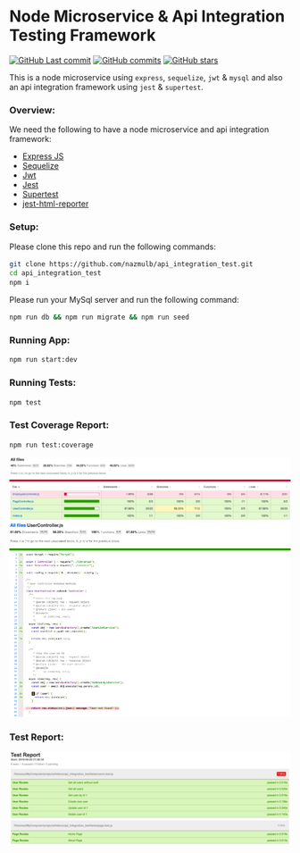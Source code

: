 # Node Microservice & Api Integration Testing Framework

[![GitHub Last commit](https://badgen.net/github/last-commit/nazmulb/api_integration_test)](https://github.com/nazmulb/api_integration_test)
[![GitHub commits](https://badgen.net/github/commits/nazmulb/api_integration_test)](https://github.com/nazmulb/api_integration_test/commits/master)
[![GitHub stars](https://badgen.net/github/stars/nazmulb/api_integration_test)](https://github.com/nazmulb/api_integration_test)

This is a node microservice using `express`, `sequelize`, `jwt` & `mysql` and also an api integration framework using `jest` & `supertest`.

### Overview:

We need the following to have a node microservice and api integration framework:

- [Express JS](https://expressjs.com/)
- [Sequelize](https://sequelize.org/master/manual/getting-started.html)
- [Jwt](https://jwt.io/)
- [Jest](https://jestjs.io/en/)
- [Supertest](https://www.npmjs.com/package/supertest)
- [jest-html-reporter](https://www.npmjs.com/package/jest-html-reporter)

### Setup:

Please clone this repo and run the following commands:

```sh
git clone https://github.com/nazmulb/api_integration_test.git
cd api_integration_test
npm i
```

Please run your MySql server and run the following command:

```sh
npm run db && npm run migrate && npm run seed
```

### Running App:

```sh
npm run start:dev
```

### Running Tests:

```sh
npm test
```

### Test Coverage Report:

```sh
npm run test:coverage
```

<img alt="Test Coverage Report" src="https://raw.githubusercontent.com/nazmulb/api_integration_test/master/images/coverage1.png" width="900px" />

<img alt="Test Coverage Report" src="https://raw.githubusercontent.com/nazmulb/api_integration_test/master/images/coverage2.png" width="900px" />

### Test Report:

<img alt="Report" src="https://raw.githubusercontent.com/nazmulb/api_integration_test/master/images/report.png" width="900px" />